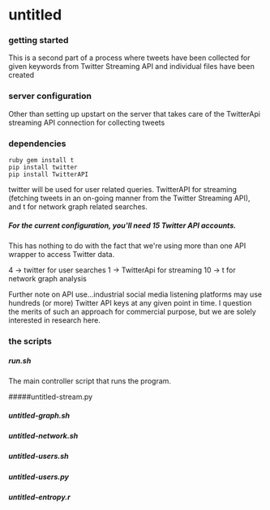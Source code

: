 # untitled

### getting started 

This is a second part of a process where tweets have been collected for given keywords from Twitter Streaming API and individual files have been created 

### server configuration

Other than setting up upstart on the server that takes care of the TwitterApi streaming API connection for collecting tweets

### dependencies 

    ruby gem install t
    pip install twitter
    pip install TwitterAPI 

twitter will be used for user related queries. TwitterAPI for streaming (fetching tweets in an on-going manner from the Twitter Streaming API), and t for network graph related searches. 

##### For the current configuration, you'll need 15 Twitter API accounts. 

This has nothing to do with the fact that we're using more than one API wrapper to access Twitter data. 

4 -> twitter for user searches
1 -> TwitterApi for streaming
10 -> t for network graph analysis 

 Further note on API use...industrial social media listening platforms may use hundreds (or more) Twitter API keys at any given point in time. I question the merits of such an approach for commercial purpose, but we are solely interested in research here. 

### the scripts 

##### run.sh 

The main controller script that runs the program. 

#####untitled-stream.py


##### untitled-graph.sh
##### untitled-network.sh 
##### untitled-users.sh
##### untitled-users.py
##### untitled-entropy.r 



